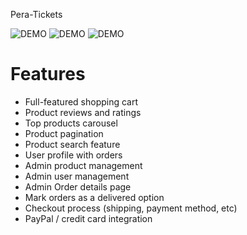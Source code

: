 Pera-Tickets


![DEMO](../master/static/images/1.png)
![DEMO](../master/static/images/2.png)
![DEMO](../master/static/images/3.png)


# Features
* Full-featured shopping cart
* Product reviews and ratings
* Top products carousel
* Product pagination
* Product search feature
* User profile with orders
* Admin product management
* Admin user management
* Admin Order details page
* Mark orders as a delivered option
* Checkout process (shipping, payment method, etc)
* PayPal / credit card integration



